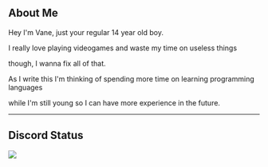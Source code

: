 ## About Me

Hey I'm Vane, just your regular 14 year old boy.




I really love playing videogames and waste my time on useless things

though, I wanna fix all of that.




As I write this I'm thinking of spending more time on learning programming languages

while I'm still young so I can have more experience in the future.


-----------------------------------------------------------------


## Discord Status
<p>
  <a href="https://discord.com/users/566541776815390730">
    <img src="https://discord.c99.nl/widget/theme-4/566541776815390730.png"/>
  </a>
</p>

